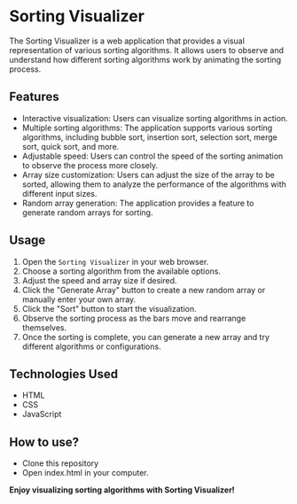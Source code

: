 # Sorting Visualizer
The Sorting Visualizer is a web application that provides a visual representation of various sorting algorithms. It allows users to observe and understand how different sorting algorithms work by animating the sorting process.

## Features
- Interactive visualization: Users can visualize sorting algorithms in action.
- Multiple sorting algorithms: The application supports various sorting algorithms, including bubble sort, insertion sort, selection sort, merge sort, quick sort, and more.
- Adjustable speed: Users can control the speed of the sorting animation to observe the process more closely.
- Array size customization: Users can adjust the size of the array to be sorted, allowing them to analyze the performance of the algorithms with different input sizes.
- Random array generation: The application provides a feature to generate random arrays for sorting.

## Usage
1. Open the `Sorting Visualizer` in your web browser.
2. Choose a sorting algorithm from the available options.
3. Adjust the speed and array size if desired.
4. Click the "Generate Array" button to create a new random array or manually enter your own array.
5. Click the "Sort" button to start the visualization.
6. Observe the sorting process as the bars move and rearrange themselves.
7. Once the sorting is complete, you can generate a new array and try different algorithms or configurations.

## Technologies Used
- HTML
- CSS
- JavaScript

## How to use?
- Clone this repository
- Open index.html in your computer.


**Enjoy visualizing sorting algorithms with Sorting Visualizer!**
